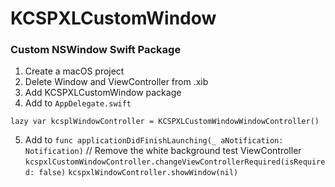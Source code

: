 # KCSPXLCustomWindow

### Custom NSWindow Swift Package

1. Create a macOS project
2. Delete Window and ViewController from .xib
3. Add KCSPXLCustomWindow package
4. Add to `AppDelegate.swift` 

`lazy var kcsplWindowController = KCSPXLCustomWindowWindowController()`

5. Add to `func applicationDidFinishLaunching(_ aNotification: Notification)`
        // Remove the white background test ViewController 
        `kcspxlCustomWindowController.changeViewControllerRequired(isRequired: false)`
        `kcspxlWindowController.showWindow(nil)`
